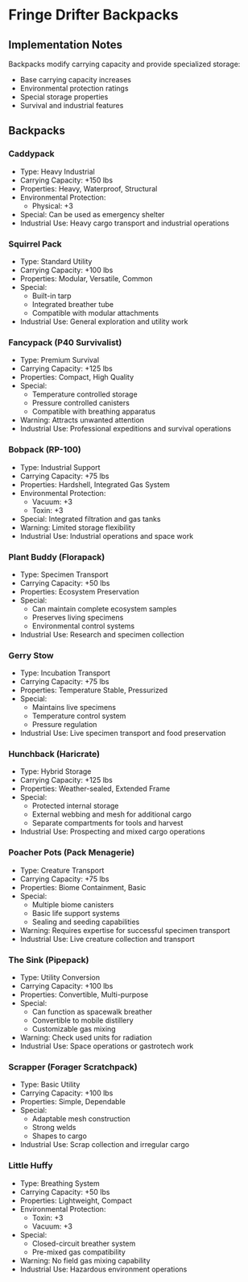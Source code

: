 # Fringe Drifter Backpacks

## Implementation Notes
Backpacks modify carrying capacity and provide specialized storage:
- Base carrying capacity increases
- Environmental protection ratings
- Special storage properties
- Survival and industrial features

## Backpacks

### Caddypack
- Type: Heavy Industrial
- Carrying Capacity: +150 lbs
- Properties: Heavy, Waterproof, Structural
- Environmental Protection:
  - Physical: +3
- Special: Can be used as emergency shelter
- Industrial Use: Heavy cargo transport and industrial operations

### Squirrel Pack
- Type: Standard Utility
- Carrying Capacity: +100 lbs
- Properties: Modular, Versatile, Common
- Special: 
  - Built-in tarp
  - Integrated breather tube
  - Compatible with modular attachments
- Industrial Use: General exploration and utility work

### Fancypack (P40 Survivalist)
- Type: Premium Survival
- Carrying Capacity: +125 lbs
- Properties: Compact, High Quality
- Special:
  - Temperature controlled storage
  - Pressure controlled canisters
  - Compatible with breathing apparatus
- Warning: Attracts unwanted attention
- Industrial Use: Professional expeditions and survival operations

### Bobpack (RP-100)
- Type: Industrial Support
- Carrying Capacity: +75 lbs
- Properties: Hardshell, Integrated Gas System
- Environmental Protection:
  - Vacuum: +3
  - Toxin: +3
- Special: Integrated filtration and gas tanks
- Warning: Limited storage flexibility
- Industrial Use: Industrial operations and space work

### Plant Buddy (Florapack)
- Type: Specimen Transport
- Carrying Capacity: +50 lbs
- Properties: Ecosystem Preservation
- Special:
  - Can maintain complete ecosystem samples
  - Preserves living specimens
  - Environmental control systems
- Industrial Use: Research and specimen collection

### Gerry Stow
- Type: Incubation Transport
- Carrying Capacity: +75 lbs
- Properties: Temperature Stable, Pressurized
- Special:
  - Maintains live specimens
  - Temperature control system
  - Pressure regulation
- Industrial Use: Live specimen transport and food preservation

### Hunchback (Haricrate)
- Type: Hybrid Storage
- Carrying Capacity: +125 lbs
- Properties: Weather-sealed, Extended Frame
- Special:
  - Protected internal storage
  - External webbing and mesh for additional cargo
  - Separate compartments for tools and harvest
- Industrial Use: Prospecting and mixed cargo operations

### Poacher Pots (Pack Menagerie)
- Type: Creature Transport
- Carrying Capacity: +75 lbs
- Properties: Biome Containment, Basic
- Special:
  - Multiple biome canisters
  - Basic life support systems
  - Sealing and seeding capabilities
- Warning: Requires expertise for successful specimen transport
- Industrial Use: Live creature collection and transport

### The Sink (Pipepack)
- Type: Utility Conversion
- Carrying Capacity: +100 lbs
- Properties: Convertible, Multi-purpose
- Special:
  - Can function as spacewalk breather
  - Convertible to mobile distillery
  - Customizable gas mixing
- Warning: Check used units for radiation
- Industrial Use: Space operations or gastrotech work

### Scrapper (Forager Scratchpack)
- Type: Basic Utility
- Carrying Capacity: +100 lbs
- Properties: Simple, Dependable
- Special:
  - Adaptable mesh construction
  - Strong welds
  - Shapes to cargo
- Industrial Use: Scrap collection and irregular cargo

### Little Huffy
- Type: Breathing System
- Carrying Capacity: +50 lbs
- Properties: Lightweight, Compact
- Environmental Protection:
  - Toxin: +3
  - Vacuum: +3
- Special:
  - Closed-circuit breather system
  - Pre-mixed gas compatibility
- Warning: No field gas mixing capability
- Industrial Use: Hazardous environment operations